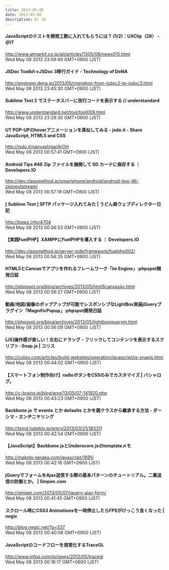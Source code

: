 ```yaml
---
title: 2013-05-08
date: 2013-05-08
description: B! 16
---
```


####  JavaScriptのテストを開発工数に入れてもらうには？ (1/2)：UXClip（28） - ＠IT
http://www.atmarkit.co.jp/ait/articles/1305/08/news015.html<br>
Wed May 08 2013 23:59:49 GMT+0900 (JST)<br>


#### JSDoc Toolkit→JSDoc 3移行ガイド - Technology of DeNA
http://engineer.dena.jp/2013/05/migration-from-jsdoc2-to-jsdoc3.html<br>
Wed May 08 2013 23:45:30 GMT+0900 (JST)<br>


#### Sublime Text 2 でステータスバーに改行コードを表示する // understandard
http://www.understandard.net/tool/tool009.html<br>
Wed May 08 2013 23:29:30 GMT+0900 (JST)<br>


#### UT POP-UPのhoverアニメーションを真似してみる - jsdo.it - Share JavaScript, HTML5 and CSS
http://jsdo.it/naoyashiga/ArOH<br>
Wed May 08 2013 00:57:41 GMT+0900 (JST)<br>


#### Android Tips #46 Zip ファイルを展開して SD カードに保存する ｜ Developers.IO
http://dev.classmethod.jp/smartphone/android/android-tips-46-zipinputstream/<br>
Wed May 08 2013 00:57:19 GMT+0900 (JST)<br>


#### [ Sublime Text ] SFTP パッケージ入れてみた | うどん県ウェブディレクター日記
http://bowz.info/4704<br>
Wed May 08 2013 00:56:53 GMT+0900 (JST)<br>


#### 【実践FuelPHP】XAMPPにFuelPHPを導入する ｜ Developers.IO
http://dev.classmethod.jp/server-side/framework/fuelphp002/<br>
Wed May 08 2013 00:56:35 GMT+0900 (JST)<br>


#### HTML5とCanvasでアプリを作れるフレームワーク「iio Engine」:phpspot開発日誌
http://phpspot.org/blog/archives/2013/05/html5canvasiio.html<br>
Wed May 08 2013 00:56:27 GMT+0900 (JST)<br>


#### 動画/地図/画像のポップアップが可能でレスポンシブなLightBox実装jQueryプラグイン「MagnificPopup」:phpspot開発日誌
http://phpspot.org/blog/archives/2013/05/lightboxjquerym.html<br>
Wed May 08 2013 00:56:09 GMT+0900 (JST)<br>


####   [JS]操作感が楽しい！左右にドラッグ・フリックしてコンテンツを表示するスクリプト -Snap.js | コリス
http://coliss.com/articles/build-websites/operation/javascript/js-snapjs.html<br>
Wed May 08 2013 00:44:02 GMT+0900 (JST)<br>


#### 【スマートフォン制作向け】radioボタンをCSSのみでカスタマイズ | バシャログ。
http://c-brains.jp/blog/wsg/13/05/07-141920.php<br>
Wed May 08 2013 00:43:23 GMT+0900 (JST)<br>


#### Backbone.js で events とか defaults とかを親クラスから継承する方法 - ダーシマ・ヱンヂニヤリング
http://tsmd.hateblo.jp/entry/2013/03/21/183311<br>
Wed May 08 2013 00:42:54 GMT+0900 (JST)<br>


#### 【JavaScript】Backbone.jsとUnderscore.jsのtemplateメモ
http://makoto-tanaka.com/javascript/1691/<br>
Wed May 08 2013 00:42:16 GMT+0900 (JST)<br>


#### jQueryでフォームをAjax送信する際の基本パターンのチュートリアル。二重送信の防御とか。 | Ginpen.com
http://ginpen.com/2013/05/07/jquery-ajax-form/<br>
Wed May 08 2013 00:41:45 GMT+0900 (JST)<br>


#### スクロール時にCSS3 Animationsを一時停止したらFPSがけっこう良くなった | negic
http://blog.negic.net/?p=537<br>
Wed May 08 2013 00:40:08 GMT+0900 (JST)<br>


#### JavaScriptのコードフローを視覚化するTraceGL
http://www.infoq.com/jp/news/2013/05/tracegl<br>
Wed May 08 2013 00:18:17 GMT+0900 (JST)<br>


